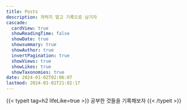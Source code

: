 ```yaml
---
title: Posts
description: 까먹지 말고 기록으로 남기자
cascade:
  cardView: true
  showReadingTime: false
  showDate: true
  showsummary: true
  showAuthor: true
  invertPagination: true
  showViews: true
  showLikes: true
  showTaxonomies: true
date: 2024-01-02T02:06:07
lastmod: 2024-01-02T21:02:17
---
```


{{< typeit tag=h2 lifeLike=true >}}
공부한 것들을 기록해보자
{{< /typeit >}}
